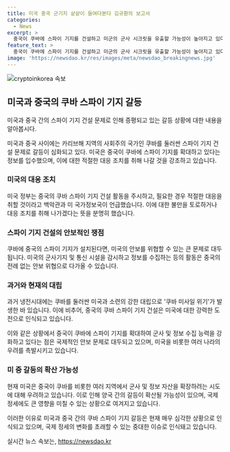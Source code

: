 ```yaml
---
title: 미국 중국 군기지 샅샅이 들여다본다 김규환의 보고서
categories:
  - News
excerpt: >
  중국이 쿠바에 스파이 기지를 건설하고 미군의 군사 시크릿을 유출할 가능성이 높아지고 있다. 미국은 중국의 활동을 면밀히 주시하며 필요 시 대응할 것이라 밝혔다. 미 해군기지에서 110㎞ 떨어진 쿠바 내 새로운 건설이 포착되었으며, 이는 미국의 안보에 전례 없는 위협을 제공한다. 이탈리아의 브릭스 정상회의에서 중국 국가주석 시진핑과 쿠바 대통령이 만난 것도 중요한데, 냉전시대의 쿠바 미사일 위기를 고려하면 중국의 활동은 미국에 도전적인 요소를 함유하고 있다.
feature_text: >
  중국이 쿠바에 스파이 기지를 건설하고 미군의 군사 시크릿을 유출할 가능성이 높아지고 있다. 미국은 중국의 활동을 면밀히 주시하며 필요 시 대응할 것이라 밝혔다. 미 해군기지에서 110㎞ 떨어진 쿠바 내 새로운 건설이 포착되었으며, 이는 미국의 안보에 전례 없는 위협을 제공한다. 이탈리아의 브릭스 정상회의에서 중국 국가주석 시진핑과 쿠바 대통령이 만난 것도 중요한데, 냉전시대의 쿠바 미사일 위기를 고려하면 중국의 활동은 미국에 도전적인 요소를 함유하고 있다.
image: 'https://newsdao.kr/res/images/meta/newsdao_breakingnews.jpg'
---
```


<p><img src="https://newsdao.kr/res/images/meta/newsdao_breakingnews.jpg" alt="cryptoinkorea 속보" /></p>

<h2 data-ke-size="size26">미국과 중국의 쿠바 스파이 기지 갈등</h2>

<p data-ke-size="size16">미국과 중국 간의 스파이 기지 건설 문제로 인해 증평되고 있는 갈등 상황에 대한 내용을 알아봅시다.</p>

<p data-ke-size="size16">미국과 중국 사이에는 카리브해 지역의 사회주의 국가인 쿠바를 둘러싼 스파이 기지 건설 문제로 갈등이 심화되고 있다. 미국은 중국이 쿠바에 스파이 기지를 확대하고 있다는 정보를 입수했으며, 이에 대한 적절한 대응 조치를 취해 나갈 것을 강조하고 있습니다.</p>

<h3 data-ke-size="size23">미국의 대응 조치</h3>

<p data-ke-size="size16">미국 정부는 중국의 쿠바 스파이 기지 건설 활동을 주시하고, 필요한 경우 적절한 대응을 취할 것이라고 백악관과 미 국가정보국이 언급했습니다. 이에 대한 불만을 토로하거나 대응 조치를 취해 나가겠다는 뜻을 분명히 했습니다.</p>

<h3 data-ke-size="size23">스파이 기지 건설의 안보적인 쟁점</h3>

<p data-ke-size="size16">쿠바에 중국의 스파이 기지가 설치된다면, 미국의 안보를 위협할 수 있는 큰 문제로 대두됩니다. 미국의 군사기지 및 통신 시설을 감시하고 정보를 수집하는 등의 활동은 중국의 전례 없는 안보 위협으로 다가올 수 있습니다.</p>

<h3 data-ke-size="size23">과거와 현재의 대립</h3>

<p data-ke-size="size16">과거 냉전시대에는 쿠바를 둘러싼 미국과 소련의 강한 대립으로 '쿠바 미사일 위기'가 발생한 바 있습니다. 이에 비추어, 중국의 쿠바 스파이 기지 건설은 미국에 대한 강력한 도전으로 인식되고 있습니다.</p>

<p data-ke-size="size16">이와 같은 상황에서 중국이 쿠바에 스파이 기지를 확대하여 군사 및 정보 수집 능력을 강화하고 있다는 점은 국제적인 안보 문제로 대두되고 있으며, 미국을 비롯한 여러 나라의 우려를 촉발시키고 있습니다.</p>

<h3 data-ke-size="size23">미 중 갈등의 확산 가능성</h3>

<p data-ke-size="size16">현재 미국은 중국이 쿠바를 비롯한 여러 지역에서 군사 및 정보 자산을 확장하려는 시도에 대해 우려하고 있습니다. 이로 인해 양국 간의 갈등이 확산될 가능성이 있으며, 국제 정세에도 큰 영향을 미칠 수 있는 상황으로 여겨지고 있습니다.</p>

<p data-ke-size="size16">이러한 이유로 미국과 중국 간의 쿠바 스파이 기지 갈등은 현재 매우 심각한 상황으로 인식되고 있으며, 국제 정세의 변화를 초래할 수 있는 중대한 이슈로 인식돼고 있습니다.</p>
실시간 뉴스 속보는, <a href="https://newsdao.kr" rel="dofollow">https://newsdao.kr</a>



